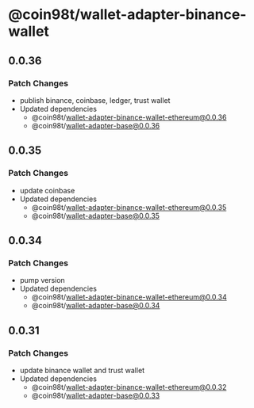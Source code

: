 # @coin98t/wallet-adapter-binance-wallet

## 0.0.36

### Patch Changes

- publish binance, coinbase, ledger, trust wallet
- Updated dependencies
  - @coin98t/wallet-adapter-binance-wallet-ethereum@0.0.36
  - @coin98t/wallet-adapter-base@0.0.36

## 0.0.35

### Patch Changes

- update coinbase
- Updated dependencies
  - @coin98t/wallet-adapter-binance-wallet-ethereum@0.0.35
  - @coin98t/wallet-adapter-base@0.0.35

## 0.0.34

### Patch Changes

- pump version
- Updated dependencies
  - @coin98t/wallet-adapter-binance-wallet-ethereum@0.0.34
  - @coin98t/wallet-adapter-base@0.0.34

## 0.0.31

### Patch Changes

- update binance wallet and trust wallet
- Updated dependencies
  - @coin98t/wallet-adapter-binance-wallet-ethereum@0.0.32
  - @coin98t/wallet-adapter-base@0.0.33
